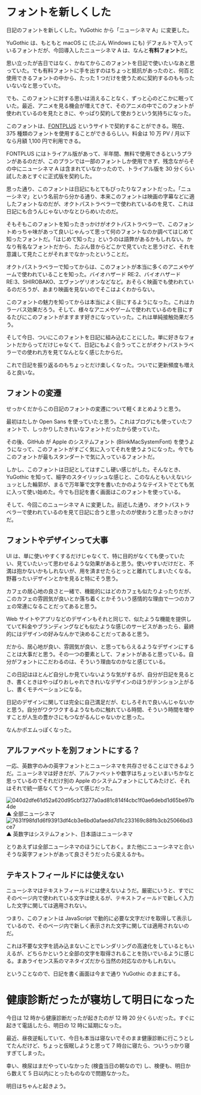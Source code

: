 # フォントを新しくした
日記のフォントを新しくした。YuGothic から「ニューシネマ A」に変更した。

YuGothic は、もともと macOS に (たぶん Windows にも) デフォルトで入っているフォントだが、今回導入したニューシネマ A は、なんと**有料フォント**だ。

思い立ったが吉日ではなく、かねてからこのフォントを日記で使いたいなあと思っていた。でも有料フォントに手を出すのはちょっと抵抗があったのと、何百と使用できるフォントの中から、たった 1 つだけを使うために契約するのももったいないなと思っていた。

でも、このフォントに対する思いは消えることなく、ずっと心のどこかに眠っていた。最近、アニメを見る機会が増えてきて、そのアニメの中でこのフォントが使われているのを見たときに、やっぱり契約して使おうという気持ちになった。

このフォントは、[FONTPLUS](https://fontplus.jp) というサイトで契約することができる。現在、375 種類のフォントを使用することができるらしい。料金は 10 万 PV / 月以下なら月額 1,100 円で利用できる。

FONTPLUS にはトライアル版があって、半年間、無料で使用できるというプランがあるのだが、このプランでは一部のフォントしか使用できず、残念ながらその中にニューシネマ A は含まれていなかったので、トライアル版を 30 分くらい試したあとすぐに正式版を契約した。

思った通り、このフォントは日記にもとてもぴったりなフォントだった。「ニューシネマ」という名前から分かる通り、本来このフォントは映画の字幕などに適したフォントなのだが、オクトパストラベラーで使われているのを見て、これは日記にも合うんじゃないかなとひらめいたのだ。

そもそもこのフォントを知ったきっかけがオクトパストラベラーで、このフォントめっちゃ味があって良いじゃんって思って何のフォントなのか調べてはじめて知ったフォントだ。「はじめて知った」というのは語弊があるかもしれない。かなり有名なフォントだから、たぶん昔からどこかで見ていたと思うけど、それを意識して見たことがそれまでなかったということだ。

オクトパストラベラーで知ってからは、このフォントが本当に多くのアニメやゲームで使われていることを知った。バイオハザード RE:2、バイオハザード RE:3、SHIROBAKO、エヴァンゲリオンなどなど。おそらく映画でも使われているのだろうが、あまり映画を見ないのでそこはよくわからない。

このフォントの魅力を知ってからは本当によく目にするようになった。これはカラーバス効果だろう。そして、様々なアニメやゲームで使われているのを目にするたびにこのフォントがますます好きになっていった。これは単純接触効果だろう。

そして今日、ついにこのフォントを日記に組み込むことにした。単に好きなフォントだからってだけじゃなくて、日記にもよく合うってことがオクトパストラベラーでの使われ方を見てなんとなく感じたからだ。

これで日記を振り返るのもちょっとだけ楽しくなった。ついでに更新頻度も増えると良いな。

## フォントの変遷
せっかくだからこの日記のフォントの変遷について軽くまとめようと思う。

最初はたしか Open Sans を使っていたと思う。これはブログにも使っていたフォントで、しっかりしたきれいなフォントだったから使っていた。

その後、GitHub が Apple のシステムフォント (BlinkMacSystemFont) を使うようになって、このフォントがすごく気に入ってそれを使うようになった。今でもこのフォントが最もスタンダートで気に入っているフォントだ。

しかし、このフォントは日記としてはすこし硬い感じがした。そんなとき、YuGothic を知って、細字のスタイリッシュな感じと、このなんともいえないシュッとした輪郭が、まるで万年筆で文字を書いたかのようなテイストでとても気に入って使い始めた。今でも日記を書く画面はこのフォントを使っている。

そして、今回このニューシネマ A に変更した。前述した通り、オクトパストラベラーで使われているのを見て日記に合うと思ったのが使おうと思ったきっかけだ。

## フォントやデザインって大事
UI は、単に使いやすくするだけじゃなくて、特に目的がなくても使っていたい、見ていたいって思わせるような効果があると思う。使いやすいだけだと、不満は抱かないかもしれないが、用を済ませたらとっとと離れてしまいたくなる。野暮ったいデザインとかを見ると特にそう思う。

カフェの居心地の良さと一緒で、機能的にはどのカフェも似たりよったりだが、このカフェの雰囲気が良いとか落ち着くとかそういう感情的な理由で一つのカフェの常連になることだってあると思う。

Web サイトやアプリなどのデザインもそれと同じで、似たような機能を提供していて料金やブランディングなども似たような感じのサービスがあったら、最終的にはデザインの好みなんかで決めることだってあると思う。

だから、居心地が良い、雰囲気が良い、と思ってもらえるようなデザインにすることは大事だと思う。その一つの要素として、フォントがあると思っている。自分がフォントにこだわるのは、そういう理由なのかなと感じている。

この日記はほとんど自分しか見ていないような気がするが、自分が日記を見るとき、書くときはやっぱりおしゃれできれいなデザインのほうがテンション上がるし、書くモチベーションになる。

日記のデザインに関しては完全に自己満足だが、むしろそれで良いんじゃないかと思う。自分がワクワクするようなものに触れている時間、そういう時間を増やすことが人生の豊かさにもつながるんじゃないかと思った。

なんかポエムっぽくなった。

## アルファベットを別フォントにする？
一応、英数字のみの英字フォントとニューシネマを共存させることはできるようだ。ニューシネマは好きだが、アルファベットや数字はちょっといまいちかなと思っているのでそれだけ別の Apple のシステムフォントにしてみたけど、それはそれで統一感なくてうーんって感じだった。

![040d2dfe61d52a620d95cbf3277a0ad81c814f4cbc1f0ae6debd1d65be97b4de](/images/2020/09/040d2dfe61d52a620d95cbf3277a0ad81c814f4cbc1f0ae6debd1d65be97b4de.png)
▲ 全部ニューシネマ
![7631f98fd1d6f93913df4cb3e6bd0afaedd7d1c233169c88fb3cb25066bd3ce7](/images/2020/09/7631f98fd1d6f93913df4cb3e6bd0afaedd7d1c233169c88fb3cb25066bd3ce7.png)
▲ 英数字はシステムフォント、日本語はニューシネマ

とりあえずは全部ニューシネマのほうにしておく。また他にニューシネマと合いそうな英字フォントがあって良さそうだったら変えるかも。

## テキストフィールドには使えない
ニューシネマはテキストフィールドには使えないようだ。厳密にいうと、すでにそのページ内で使われている文字は使えるが、テキストフィールドで新しく入力した文字に関しては適用されない。

つまり、このフォントは JavaScript で動的に必要な文字だけを取得して表示しているので、そのページ内で新しく表示された文字に関しては適用されないのだ。

これは不要な文字を読み込まないことでレンダリングの高速化をしているともいえるが、どちらかというと全部の文字を取得されることを防いでいるように感じる。まあライセンス系のマネタイズだから当然の対応なのかもしれない。

ということなので、日記を書く画面は今まで通り YuGothic のままにする。

# 健康診断だったが寝坊して明日になった
今日は 12 時から健康診断だったが起きたのが 12 時 20 分くらいだった。すぐに起きて電話したら、明日の 12 時に延期になった。

最近、昼夜逆転していて、今日も本当は寝ないでそのまま健康診断に行こうとしてたんだけど、ちょっと仮眠しようと思って 7 時台に寝たら、ついうっかり寝すぎてしまった。

幸い、検尿はまだやっていなかった (検査当日の朝なので) し、検便も、明日から数えて 5 日以内にとったものなので問題なかった。

明日はちゃんと起きよう。
